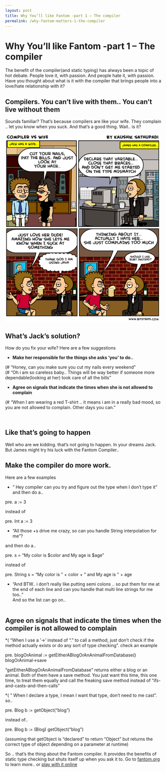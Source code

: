 ```yaml
---
layout: post
title: Why You’ll like Fantom -part 1 – The compiler
permalink: /why-fantom-matters-1-the-compiler
---
```


Why You’ll like Fantom -part 1 – The compiler
=============================================

The benefit of the compiler(and static typing) has always been a topic
of hot debate. People love it, with passion. And people hate it, with
passion. Have you thought about what is it with the compiler that brings
people into a love/hate relationship with it?

Compilers. You can’t live with them.. You can’t live without them
-----------------------------------------------------------------

Sounds familiar? That’s because compilers are like your wife. They
complain .. let you know when you suck. And that’s a good thing. Wait..
is it?

<img src="/images/compiler2.png" width="500" height="608" alt="(Compiler vs Your wife)!"/>

What’s Jack’s solution?
-----------------------

How do you fix your wife? Here are a few suggestions

-   **Make her responsible for the things she asks ‘you’ to do..**

(\# “Honey, can you make sure you cut my nails every weekend”  
(\# “Oh i am so careless baby.. Things will be way better if someone
more dependable(looking at her) took care of all the bills”

-   **Agree on signals that indicate the times when she is not allowed
    to complain**

(\# “When I am wearing a red T-shirt .. it means i am in a really bad
mood, so you are not allowed to complain. Other days you can.”

 

Like that’s going to happen
---------------------------

Well who are we kidding. that’s not going to happen. In your dreams
Jack. But James might try his luck with the Fantom Compiler..

Make the compiler do more work.
-------------------------------

Here are a few examples

-   ” Hey compiler can you try and figure out the type when I don’t type
    it”  
    and then do a..

pre. a := 3

instead of

pre. Int a := 3

-   “All those +s drive me crazy, so can you handle String interpolation
    for me”?

and then do a..

pre. s = “My color is $color and My age is $age”

instead of

pre. String s = “My color is ” + color + " and My age is " + age

-   “And BTW.. i don’t really like putting semi colons .. so put them
    for me at the end of each line and can you handle that multi line
    strings for me too..”  
    And so the list can go on..  
     

Agree on signals that indicate the times when the compiler is not allowed to complain
-------------------------------------------------------------------------------------

\*( “When I use a ‘-\>’ instead of “.” to call a method, just don’t
check if the method actually exists or do any sort of type checking”.
check an example

pre. blogOrAnimal := getEitherABlogOrAnAnimalFromDatabase()  
blogOrAnimal-\>save

“getEitherABlogOrAnAnimalFromDatabase” returns either a blog or an
animal. Both of them have a save method. You just want this time, this
one time, to treat them equally and call the freaking save method
instead of “ifs-and-casts-and-then-calls”

\*( ” When I declare a type, I mean I want that type, don’t need to me
cast”. so..

pre. Blog b := getObject(“blog”)

instead of..

pre. Blog b := (Blog) getObject(“blog”)

(assuming that getObject is “declared” to return “Object” but returns
the correct type of object depending on a parameter at runtime)

So .. that’s the thing about the Fantom compiler. It provides the
benefits of static type checking but shuts itself up when you ask it to.
Go to [fantom.org](http://fantom.org) to learn more.. or [play with it
online](http://www.fanzy.net)
